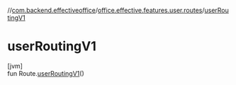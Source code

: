 //[com.backend.effectiveoffice](../../index.md)/[office.effective.features.user.routes](index.md)/[userRoutingV1](user-routing-v1.md)

# userRoutingV1

[jvm]\
fun Route.[userRoutingV1](user-routing-v1.md)()
